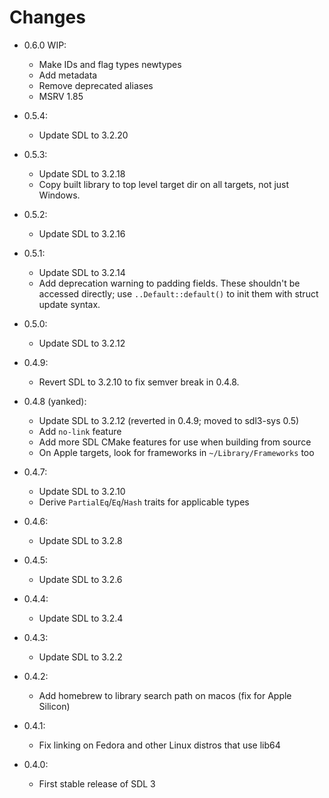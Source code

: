 # Changes

- 0.6.0 WIP:
    - Make IDs and flag types newtypes
    - Add metadata
    - Remove deprecated aliases
    - MSRV 1.85

- 0.5.4:
    - Update SDL to 3.2.20

- 0.5.3:
    - Update SDL to 3.2.18
    - Copy built library to top level target dir on all targets, not just Windows.

- 0.5.2:
    - Update SDL to 3.2.16

- 0.5.1:
    - Update SDL to 3.2.14
    - Add deprecation warning to padding fields. These shouldn't be accessed directly;
      use `..Default::default()` to init them with struct update syntax.

- 0.5.0:
    - Update SDL to 3.2.12

- 0.4.9:
    - Revert SDL to 3.2.10 to fix semver break in 0.4.8.

- 0.4.8 (yanked):
    - Update SDL to 3.2.12 (reverted in 0.4.9; moved to sdl3-sys 0.5)
    - Add `no-link` feature
    - Add more SDL CMake features for use when building from source
    - On Apple targets, look for frameworks in `~/Library/Frameworks` too

- 0.4.7:
    - Update SDL to 3.2.10
    - Derive `PartialEq`/`Eq`/`Hash` traits for applicable types

- 0.4.6:
    - Update SDL to 3.2.8

- 0.4.5:
    - Update SDL to 3.2.6

- 0.4.4:
    - Update SDL to 3.2.4

- 0.4.3:
    - Update SDL to 3.2.2

- 0.4.2:
    - Add homebrew to library search path on macos (fix for Apple Silicon)

- 0.4.1:
    - Fix linking on Fedora and other Linux distros that use lib64

- 0.4.0:
    - First stable release of SDL 3
